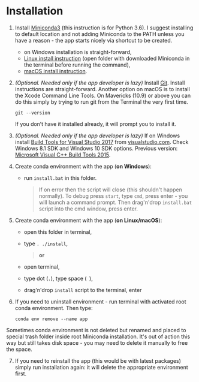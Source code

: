 # Installation

1. Install [Miniconda3](https://conda.io/miniconda.html)
  (this instruction is for Python 3.6). I suggest
  installing to default location and not adding Miniconda
  to the PATH unless you have a reason - the app starts
  nicely via shortcut to be created.
    * on Windows installation is straight-forward,
    * [Linux install instruction](https://conda.io/docs/user-guide/install/linux.html)
      (open folder with downloaded Miniconda in the terminal before running the command),
    * [macOS install instruction](https://conda.io/docs/user-guide/install/macos.html).

2. _(Optional. Needed only if the app developer is
  lazy)_ Install [Git](https://git-scm.com/downloads).
  Install instructions are straight-forward. Another
  option on macOS is to install the Xcode Command
  Line Tools. On Mavericks (10.9) or above you can
  do this simply by trying to run git from the
  Terminal the very first time.

       git --version

    If you don’t have it installed already, it will
    prompt you to install it.

3. _(Optional. Needed only if the app developer is
  lazy)_ If on Windows install
  [Build Tools for Visual Studio 2017](https://www.visualstudio.com/thank-you-downloading-visual-studio/?sku=BuildTools&rel=15)
  from [visualstudio.com](https://www.visualstudio.com/downloads/).
  Check Windows 8.1 SDK and Windows 10 SDK options.
  Previous version:
  [Microsoft Visual C++ Build Tools 2015](https://go.microsoft.com/fwlink/?LinkId=691126).

4. Create conda environment with the app (**on Windows**):  

    - run `install.bat` in this folder.  

      > If on error then the script will close (this shouldn't
      > happen normally). To debug press `start`, type `cmd`,
      > press enter - you will launch a command prompt. Then
      > drag'n'drop `install.bat` script into the cmd window,
      > press enter.

5. Create conda environment with the app (**on Linux/macOS**):

    - open this folder in terminal,
    - type `. ./install`,  

      >  **or**  

    - open terminal,
    - type dot (`.`), type space (` `),
    - drag'n'drop `install` script to the terminal, enter  

6. If you need to uninstall environment - run terminal with
  activated root conda environment. Then type:

       conda env remove --name app

  Sometimes conda environment is not deleted but renamed and placed to special trash folder inside root Miniconda installation. It's out of action this way but still takes disk space - you may need to delete it manually to free the space.

7. If you need to reinstall the app (this would be with latest packages) simply run installation again: it will delete the appropriate environment first.
